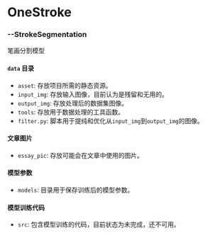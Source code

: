 # OneStroke

### --StrokeSegmentation
笔画分割模型

#### `data` 目录

- `asset`: 存放项目所需的静态资源。
- `input_img`: 存放输入图像，目前认为是残留和无用的。
- `output_img`: 存放处理后的数据集图像。
- `tools`: 存放用于数据处理的工具函数。
- `filter.py`: 脚本用于提纯和优化从`input_img`到`output_img`的图像。

#### 文章图片

- `essay_pic`: 存放可能会在文章中使用的图片。

#### 模型参数

- `models`: 目录用于保存训练后的模型参数。

#### 模型训练代码

- `src`: 包含模型训练的代码，目前状态为未完成，还不可用。
